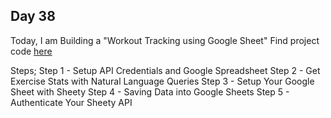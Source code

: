 ## Day 38

Today, I am Building a "Workout Tracking using Google Sheet"
Find project code [here](Day38/day38.py)

Steps;
Step 1 - Setup API Credentials and Google Spreadsheet
Step 2 - Get Exercise Stats with Natural Language Queries
Step 3 - Setup Your Google Sheet with Sheety
Step 4 - Saving Data into Google Sheets
Step 5 - Authenticate Your Sheety API
